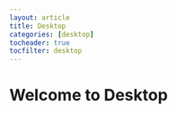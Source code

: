 ```yaml
---
layout: article
title: Desktop
categories: [desktop]
tocheader: true
tocfilter: desktop
---
```


# Welcome to Desktop
